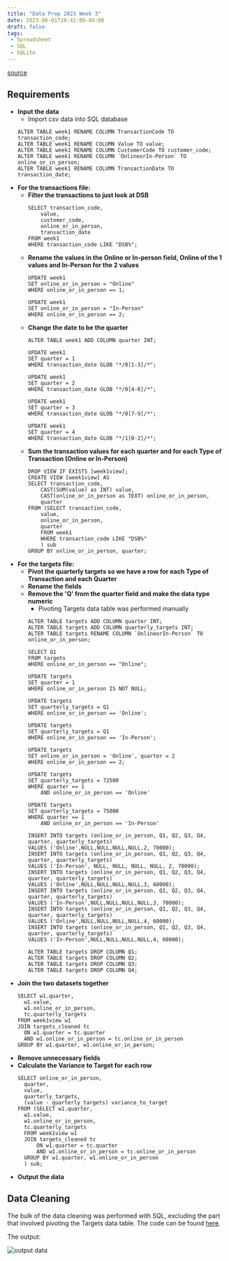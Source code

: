 ```yaml
---
title: "Data Prep 2023 Week 3"
date: 2023-06-01T20:42:09-04:00
draft: false
tags:
 - Spreadsheet
 - SQL
 - SQLite
---
```


[source](https://preppindata.blogspot.com/2023/01/2023-week-3-targets-for-dsb.html)

## Requirements
- **Input the data**
  - Import csv data into SQL database
  ```{sql}
  ALTER TABLE week1 RENAME COLUMN TransactionCode TO transaction_code;
  ALTER TABLE week1 RENAME COLUMN Value TO value;
  ALTER TABLE week1 RENAME COLUMN CustomerCode TO customer_code;
  ALTER TABLE week1 RENAME COLUMN `OnlineorIn-Person` TO online_or_in_person;
  ALTER TABLE week1 RENAME COLUMN TransactionDate TO transaction_date;
  ```
- **For the transactions file:**
  - **Filter the transactions to just look at DSB**
    ```{sql}
    SELECT transaction_code,
    	value,
    	customer_code,
    	online_or_in_person,
    	transaction_date
    FROM week1
    WHERE transaction_code LIKE "DSB%";
    ```
  - **Rename the values in the Online or In-person field, Online of 
  the 1 values and In-Person for the 2 values**
    ```{sql}
    UPDATE week1
    SET online_or_in_person = "Online"
    WHERE online_or_in_person == 1;
    
    UPDATE week1
    SET online_or_in_person = "In-Person"
    WHERE online_or_in_person == 2;
    ```
  - **Change the date to be the quarter**
    ```{sql}
    ALTER TABLE week1 ADD COLUMN quarter INT;
    
    UPDATE week1
    SET quarter = 1
    WHERE transaction_date GLOB "*/0[1-3]/*";
    
    UPDATE week1
    SET quarter = 2
    WHERE transaction_date GLOB "*/0[4-6]/*";
    
    UPDATE week1
    SET quarter = 3
    WHERE transaction_date GLOB "*/0[7-9]/*";
    
    UPDATE week1
    SET quarter = 4
    WHERE transaction_date GLOB "*/1[0-2]/*";
    ```
  - **Sum the transaction values for each quarter and for each Type 
  of Transaction (Online or In-Person)**
    ```{sql}
    DROP VIEW IF EXISTS [week1view];
    CREATE VIEW [week1view] AS
    SELECT transaction_code, 
    	CAST(SUM(value) as INT) value, 
    	CAST(online_or_in_person as TEXT) online_or_in_person, 
    	quarter
    FROM (SELECT transaction_code,
    	value,
    	online_or_in_person,
    	quarter
    	FROM week1
    	WHERE transaction_code LIKE "DSB%"
    	) sub
    GROUP BY online_or_in_person, quarter;
    ```
- **For the targets file:**
  - **Pivot the quarterly targets so we have a row for each Type of 
  Transaction and each Quarter**
  - **Rename the fields**
  - **Remove the 'Q' from the quarter field and make the data type 
  numeric**
    - Pivoting Targets data table was performed manually
    ```{sql}
    ALTER TABLE targets ADD COLUMN quarter INT;
    ALTER TABLE targets ADD COLUMN quarterly_targets INT;
    ALTER TABLE targets RENAME COLUMN `OnlineorIn-Person` TO online_or_in_person;
    
    SELECT Q1
    FROM targets
    WHERE online_or_in_person == "Online";
    
    UPDATE targets
    SET quarter = 1
    WHERE online_or_in_person IS NOT NULL;
    
    UPDATE targets
    SET quarterly_targets = Q1
    WHERE online_or_in_person == 'Online';
    
    UPDATE targets
    SET quarterly_targets = Q1
    WHERE online_or_in_person == 'In-Person';
    
    UPDATE targets
    SET online_or_in_person = 'Online', quarter = 2
    WHERE online_or_in_person == 2;
    
    UPDATE targets
    SET quarterly_targets = 72500
    WHERE quarter == 1 
    	AND online_or_in_person == 'Online'
    
    UPDATE targets
    SET quarterly_targets = 75000
    WHERE quarter == 1 
    	AND online_or_in_person == 'In-Person'
    
    INSERT INTO targets (online_or_in_person, Q1, Q2, Q3, Q4, quarter, quarterly_targets)
    VALUES ('Online',NULL,NULL,NULL,NULL,2, 70000);
    INSERT INTO targets (online_or_in_person, Q1, Q2, Q3, Q4, quarter, quarterly_targets)
    VALUES ('In-Person', NULL, NULL, NULL, NULL, 2, 70000);
    INSERT INTO targets (online_or_in_person, Q1, Q2, Q3, Q4, quarter, quarterly_targets)
    VALUES ('Online',NULL,NULL,NULL,NULL,3, 60000);
    INSERT INTO targets (online_or_in_person, Q1, Q2, Q3, Q4, quarter, quarterly_targets)
    VALUES ('In-Person',NULL,NULL,NULL,NULL,3, 70000);
    INSERT INTO targets (online_or_in_person, Q1, Q2, Q3, Q4, quarter, quarterly_targets)
    VALUES ('Online',NULL,NULL,NULL,NULL,4, 60000);
    INSERT INTO targets (online_or_in_person, Q1, Q2, Q3, Q4, quarter, quarterly_targets)
    VALUES ('In-Person',NULL,NULL,NULL,NULL,4, 60000);
    
    ALTER TABLE targets DROP COLUMN Q1;
    ALTER TABLE targets DROP COLUMN Q2;
    ALTER TABLE targets DROP COLUMN Q3;
    ALTER TABLE targets DROP COLUMN Q4;
    ```
- **Join the two datasets together**
  ```{sql}
  SELECT w1.quarter,
  	w1.value,
  	w1.online_or_in_person,
  	tc.quarterly_targets
  FROM week1view w1
  JOIN targets_cleaned tc
  	ON w1.quarter = tc.quarter
  	AND w1.online_or_in_person = tc.online_or_in_person
  GROUP BY w1.quarter, w1.online_or_in_person;
  ```
- **Remove unnecessary fields**
- **Calculate the Variance to Target for each row**
  ```{sql}
  SELECT online_or_in_person,
  	quarter,
  	value,
  	quarterly_targets,
  	(value - quarterly_targets) variance_to_target
  FROM (SELECT w1.quarter,
  	w1.value,
  	w1.online_or_in_person,
  	tc.quarterly_targets
  	FROM week1view w1
  	JOIN targets_cleaned tc
  		ON w1.quarter = tc.quarter
  		AND w1.online_or_in_person = tc.online_or_in_person
  	GROUP BY w1.quarter, w1.online_or_in_person
  	) sub;
  ```
- **Output the data**

## Data Cleaning
The bulk of the data cleaning was performed with SQL, excluding the part 
that involved pivoting the Targets data table. The code can be found 
[here](../week3.sql).

The output:

![output data](../output.png)

